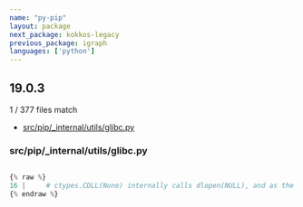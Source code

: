 ```yaml
---
name: "py-pip"
layout: package
next_package: kokkos-legacy
previous_package: igraph
languages: ['python']
---
```

## 19.0.3
1 / 377 files match

 - [src/pip/_internal/utils/glibc.py](#srcpip_internalutilsglibcpy)

### src/pip/_internal/utils/glibc.py

```python

{% raw %}
16 |     # ctypes.CDLL(None) internally calls dlopen(NULL), and as the dlopen
{% endraw %}

```